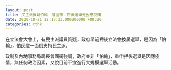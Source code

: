 ```yaml
---
layout: post
title: 民主派質疑怕輸　曾國衞：押後選舉是因應疫情
date: 2020-10-21 12:17:33.000000000 +08:00
categories: rthk
---
```


在立法會大會上，有民主派議員質疑，政府早前押後立法會換屆選舉，是因為「怕輸」，怕民意一面倒支持民主派。

政制及內地事務局局長曾國衞強調，政府並非「怕輸」，重申押後選舉是因應疫情，無任何政治因素，又說目前不宜進行大規模選舉活動。
